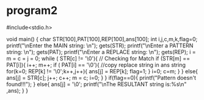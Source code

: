 # program2
#include<stdio.h>

void main() {
  char STR[100],PAT[100],REP[100],ans[100];
  int i,j,c,m,k,flag=0;
  printf("\nEnter the MAIN string: \n");
  gets(STR);
  printf("\nEnter a PATTERN string: \n");
  gets(PAT);
  printf("\nEnter a REPLACE string: \n");
  gets(REP);
  i = m = c = j = 0;
  while ( STR[c] != '\0'){
 // Checking for Match
  if (STR[m] == PAT[i]){
    i++;
    m++;
    if ( PAT[i] == '\0'){
    //copy replace string in ans string
      for(k=0; REP[k] != '\0';k++,j++){
        ans[j] = REP[k];
        flag=1;
      }
      i=0;
      c=m;
      }
  }
  else{
    ans[j] = STR[c];
    j++;
    c++;
    m = c;
    i=0;
  }
}
if(flag==0){
 printf("Pattern doesn't found!!!");
}
else{
 ans[j] = '\0';
 printf("\nThe RESULTANT string is:%s\n" ,ans);
}
}
